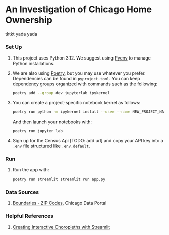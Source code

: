 # An Investigation of Chicago Home Ownership

tktkt yada yada

### Set Up

1. This project uses Python 3.12. We suggest using [Pyenv](https://github.com/pyenv/pyenv?tab=readme-ov-file#installation) to manage Python installations.

1. We are also using [Poetry](https://python-poetry.org/docs/main/), but you may use whatever you prefer. Dependencies can be found in `pyproject.toml`. You can keep dependency groups organized with commands such as the following:
    
    ```bash
    poetry add --group dev jupyterlab ipykernel
    ```

1. You can create a project-specific notebook kernel as follows:

    ```bash
    poetry run python -m ipykernel install --user --name NEW_PROJECT_NAME
    ```

    And then launch your notebooks with: 
    
    ```bash
    poetry run jupyter lab
    ```

1. Sign up for the Census Api [TODO: add url] and copy your API key into a `.env` file structured like `.env.default`.


### Run

1. Run the app with:
    ```bash
    poetry run streamlit streamlit run app.py
    ```


### Data Sources

1. [Boundaries - ZIP Codes](https://data.cityofchicago.org/Facilities-Geographic-Boundaries/Boundaries-ZIP-Codes/gdcf-axmw), Chicago Data Portal


### Helpful References

1. [Creating Interactive Choropleths with Streamlit](https://arilamstein.com/blog/2024/03/03/creating-interactive-choropleths-with-streamlit/)